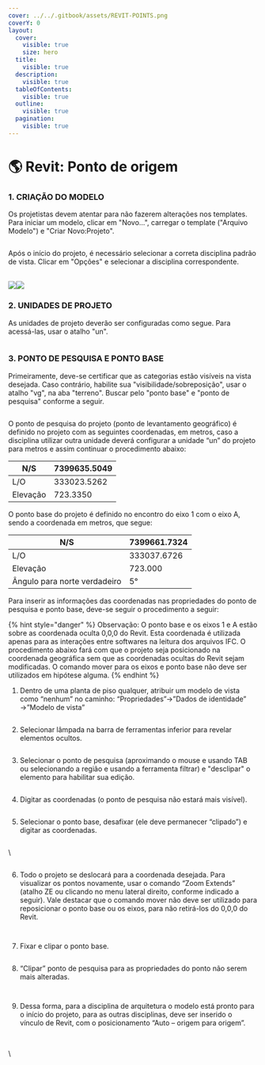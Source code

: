 ```yaml
---
cover: ../../.gitbook/assets/REVIT-POINTS.png
coverY: 0
layout:
  cover:
    visible: true
    size: hero
  title:
    visible: true
  description:
    visible: true
  tableOfContents:
    visible: true
  outline:
    visible: true
  pagination:
    visible: true
---
```


# 🌎 Revit: Ponto de origem

### 1. CRIAÇÃO DO MODELO

Os projetistas devem atentar para não fazerem alterações nos templates. Para iniciar um modelo, clicar em "Novo...", carregar o template ("Arquivo Modelo") e "Criar Novo:Projeto".

<figure><img src="https://lh7-us.googleusercontent.com/wa7Uxmz-ke9-Z2hNKWODIgcnV6dY4nBZPPK2fzG-3HKdiPYJegax-5I1QcPi7Bj9pv2D_pxMzHw2LCiIeSbqbgPLSOFkfTVU7PoJKfOsXCLCV1T7D-kAJ_c2RolJAu-htj99QodSUBFMRtsXZ4jdZQ" alt=""><figcaption></figcaption></figure>

Após o início do projeto, é necessário selecionar a correta disciplina padrão de vista. Clicar em "Opções" e selecionar a disciplina correspondente.&#x20;

\
![](https://lh7-us.googleusercontent.com/MdoOLUa2guQWpilwSAc0qwkVatw2o-VqL1x\_H4GRKpRlihjRV7y1UfgCHj0dltkgXAb6w\_QsCXKI18HnRxE4sDldkRQfP5ssbmO0Mf4r5NFdBwyzR3lJqCR2o5fiixd1bTcDVWo7oi2czp5NynGD7Q)![](https://lh7-us.googleusercontent.com/U2YE6nui3dhU\_Td\_XdS3Wi71yqYPzZufNM8L7tepi6nyG2ZJn\_-TW\_KmSMFPQOI5gc\_ij2dUwGz\_ShJKRWKsXVDdCGmTwo7UDgQqJkFcwiPIuYu1tSv5T-QV3H7JAinruo2qLgI2T2EwBJEJVunu2g)

### 2. UNIDADES DE PROJETO

As unidades de projeto deverão ser configuradas como segue. Para acessá-las, usar o atalho "un".

<figure><img src="https://lh7-us.googleusercontent.com/rWJ7zJwXID5oZjO3mPytP9qCKUso_juzYtX_5x8LDHn_dp4IBHsbC--J-4RrKQJc-pzxZdAbDYdAhs8uBX97GtA8HaG-ST3KRkiQWJFAif9-P6-GtVg1FSV3Lq5o9XcuQR5ckhZluK_7NcQre1U4cA" alt=""><figcaption></figcaption></figure>

### 3. PONTO DE PESQUISA E PONTO BASE

Primeiramente, deve-se certificar que as categorias estão visíveis na vista desejada. Caso contrário, habilite sua "visibilidade/sobreposição", usar o atalho "vg", na aba "terreno". Buscar pelo "ponto base" e "ponto de pesquisa" conforme a seguir.

<figure><img src="https://lh7-us.googleusercontent.com/NU84jkrJxdzYSDWPkLbTab9inMiJttyHBnWhXsGDYdqio8iWFZtyCRwcAtPp_KBls8Xn6I59df6ZPD-LAqNhOalEBwZIYjgFEqKpK0x5LmVjdDg2foGdToS1HP3x3y0ZDRCz4myPfOMe6ericjslpw" alt=""><figcaption></figcaption></figure>

O ponto de pesquisa do projeto (ponto de levantamento geográfico) é definido no projeto com as seguintes coordenadas, em metros, caso a disciplina utilizar outra unidade deverá configurar a unidade “un” do projeto para metros e assim continuar o procedimento abaixo:

| N/S      | 7399635.5049 |
| -------- | ------------ |
| L/O      | 333023.5262  |
| Elevação | 723.3350     |

O ponto base do projeto é definido no encontro do eixo 1 com o eixo A, sendo a coordenada em metros, que  segue:

| N/S                          | 7399661.7324 |
| ---------------------------- | ------------ |
| L/O                          | 333037.6726  |
| Elevação                     | 723.000      |
| Ângulo para norte verdadeiro | 5°           |

Para inserir as informações das coordenadas nas propriedades do ponto de pesquisa e ponto base, deve-se seguir o procedimento a seguir:

{% hint style="danger" %}
Observação: O ponto base e os eixos 1 e A estão sobre as coordenada oculta 0,0,0 do Revit. Esta coordenada é utilizada apenas para as interações entre softwares na leitura dos arquivos IFC. O procedimento abaixo fará com que o projeto seja posicionado na coordenada geográfica sem que as coordenadas ocultas do Revit sejam modificadas. O comando mover para os eixos e ponto base não deve ser utilizados em hipótese alguma.
{% endhint %}

1. Dentro de uma planta de piso qualquer, atribuir um modelo de vista como “nenhum” no caminho: “Propriedades”→”Dados de identidade” →”Modelo de vista”&#x20;

<figure><img src="https://lh7-us.googleusercontent.com/dHvauUIJCiF69XHjTlR5YV9u0Rfsyt5N_LiwA5j3yjC2nGhconHEuo2IsEHdeJo69kZy0Fq5XK0wGtZatvqMIUECSFsXiIUtivye-zcV2FWdIBUATTf6BwIFsqshzH4XuWKVm49g9hyT2ki4OLD4Zw" alt=""><figcaption></figcaption></figure>

2. Selecionar lâmpada na barra de ferramentas inferior para revelar elementos ocultos.

<figure><img src="https://lh7-us.googleusercontent.com/211vjHOKtp5GT-r0dsh2ebbxbE23D9SWWoBJP2uGgsWb3Ps7UzVpIc0xFV0ZhW-F5uW20pWgHhUbrQYj45aHJcq8Xe33Nku3ZyEQCWdMqjwZGn0bX-uVZe5lbhTuNy9GnRMXBlsVKFmq0S7R_N994w" alt=""><figcaption></figcaption></figure>

3. Selecionar o ponto de pesquisa (aproximando o mouse e usando TAB ou selecionando a região e usando a ferramenta filtrar) e "desclipar" o elemento para habilitar sua edição.

<figure><img src="https://lh7-us.googleusercontent.com/wsHtvKHBVHzW8fzEOQ64ZtPc3MurRfyiTz9HNwQ1jg-MMjJ3Svfscv_fYwM2lcLNFzCzA56dcAwjGwOKPTj1zy6Esi2L9RFJ7YpyFZB6mO4JX7mDNJPc2dwcOA4DMMnvXoh4pqUBt7PsJgodIKTlrQ" alt=""><figcaption></figcaption></figure>

4. Digitar as coordenadas (o ponto de pesquisa não estará mais visível).

<figure><img src="https://lh7-us.googleusercontent.com/_MPUAGRxXvjDdXFDzoyOijhiZnX5YS6vuQx4n3QN-MHpKnf0W1fLyEPh_DFMWqD3bKKtYOC3tehO27ZLDcBEAExEr2lxq3k8F2vLRtwD4KtPYNqmAr5HUcElyeHZpt5D8QGRfR_AQ9Ok7H-MNx8hpw" alt=""><figcaption></figcaption></figure>

5. Selecionar o ponto base, desafixar (ele deve permanecer “clipado”) e digitar as coordenadas.

<figure><img src="https://lh7-us.googleusercontent.com/99JGInCa23JAE8hv-XE51Q26OXl-06cQ3hYk-ywdAAmwLQUkRTbZ_Lg_pLsg4xyZY5Mx8K8wVGWaYK3iwrAxv9Fma5e1MrJvfmok9gq5Bl1j7RpZ570F50nJKrUeeC-c8PIPd3-zB6_VVZ8JIPKI8g" alt=""><figcaption></figcaption></figure>

\


<figure><img src="https://lh7-us.googleusercontent.com/zjxdaCdSQNKtr2364yQ-teMNmLPqBMUJr-DqPDuUDI3GYVSfk3atGmSkOE6-7JdsjsIRqfwxGNk-caE2aOEcs_oJfRkqjCNBuvk3gv8x4GT-FbM6Dkoxt3Lw6Vym6d5d6R7zd_LWqx1hbShq6AAoig" alt=""><figcaption></figcaption></figure>

6. Todo o projeto se deslocará para a coordenada desejada. Para visualizar os pontos novamente, usar o comando “Zoom Extends” (atalho ZE ou clicando no menu lateral direito, conforme indicado a seguir). Vale destacar que o comando mover não deve ser utilizado para reposicionar o ponto base ou os eixos, para não retirá-los do 0,0,0 do Revit.

<figure><img src="https://lh7-us.googleusercontent.com/Ab1LRX1TW6clNA_SqHgSVATyFihDBm_yhpE4QW6SbaLy1tQvCx-Cm0qTiIV5Z1DntFFi0luz1NS9IvPGLj7lves36gD1HiDej3KwAyyiVSd82uOiosxsxzJG919DjeyigcwS4WkjA0OFHq8dJ0qxNA" alt=""><figcaption></figcaption></figure>

<figure><img src="https://lh7-us.googleusercontent.com/tU2A2K8ZB8DtpO11gUt7bcBeVPFzrCy3_Gmzm8GqgHYYhUwfCoY4IRNxoaizNIKxdSAhdIQzSIg2hBMAe4dfgx82vdFA9SlJp2kVRU7yrjwbNphJ41QmIKFyOJQxUZn8nrEOZfoK5P_Bm_hFgl4ygg" alt=""><figcaption></figcaption></figure>

7. Fixar e clipar o ponto base.&#x20;

<figure><img src="https://lh7-us.googleusercontent.com/6Jmdp3mFcErkna6_P118BDXBntJF8y7nQU7k7QrpbwA2-nx2flT67MgQzN2UnRrSEvtXNP53fuv8cB9IlV9QxLpRgrXApAjuT33z90hdLJZnL2NBUVX2c1K3d6bNuO7OBlZ0uU1rM_skyOs4RfsrPQ" alt=""><figcaption></figcaption></figure>

8. “Clipar” ponto de pesquisa para as propriedades do ponto não serem mais alteradas.

<figure><img src="https://lh7-us.googleusercontent.com/mDRRyLC72zaB1oECpgYd_otfClA1ZwqFsaCiyp7gKmjkE1QTRPC5ydeSXuH3SBe_NZCArdY_GJehA5GVFywbJm0nnUrjP2LpRNU_UZudmtoykbPHLm9mcqAN8ByXXwAI-XmCLsS4vhPQklV9CJT-Lg" alt=""><figcaption></figcaption></figure>

<figure><img src="https://lh7-us.googleusercontent.com/RUnEBuTVla5RMg3xNWgL8a4vMDWHQ7mIQk83s4GpGpZXU8ej9ci54_WkFDcT8vOwqT8NvUJjlPUQbReem40b6r6wJDPPwSQTvDZY4HII8-bVlmgmkDTPr8-XWzUFi81sPYxWKFoQ2mY_ueFw_sPGqw" alt=""><figcaption></figcaption></figure>

9. Dessa forma, para a disciplina de arquitetura o modelo está pronto para o início do projeto, para as outras disciplinas, deve ser inserido o vínculo de Revit, com o posicionamento “Auto –  origem para origem”.

<figure><img src="https://lh7-us.googleusercontent.com/OPmQ5cCHGCj4hqBi4t7mlgu66C4CSG2ej0hu0kyAI_Kvb040kN6wiw7gFZXLYcXZ3aTLGzRH68j9Xrry5ZsgPX1Ry6qrccEHC0faAQzi6d6FtCMLD5h-FAKG68xwhUJiYprzXah_9DhdkZslS7AG3w" alt=""><figcaption></figcaption></figure>

\
\
